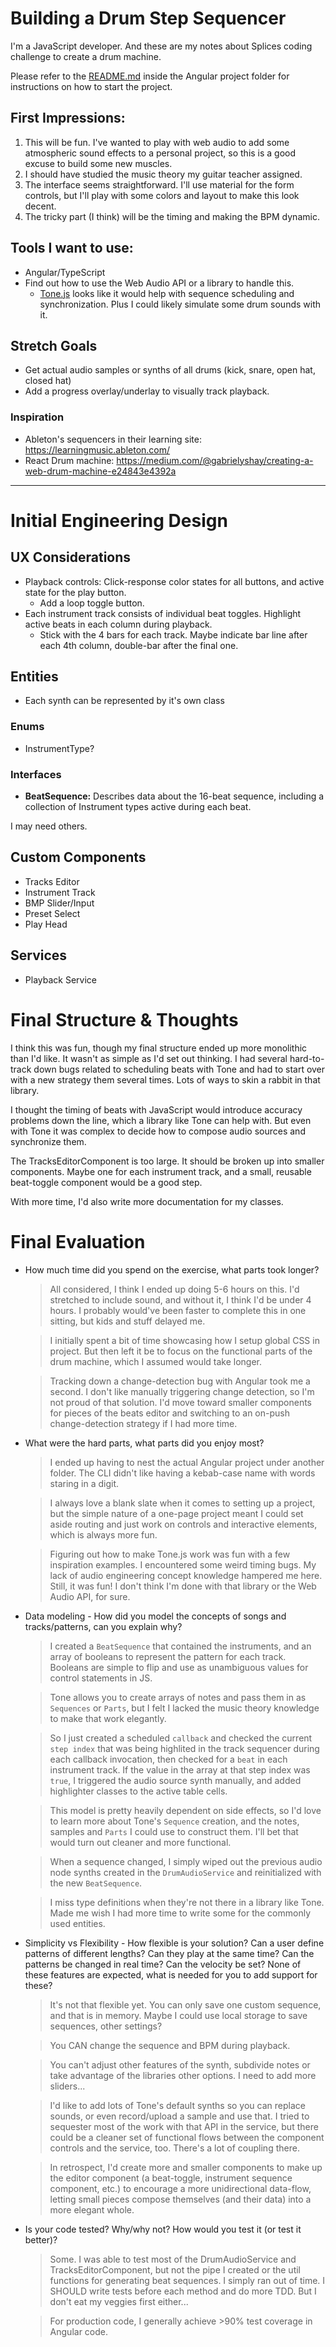 # Building a Drum Step Sequencer

I'm a JavaScript developer. And these are my notes about Splices coding challenge to create a drum machine.

Please refer to the [README.md](drum-sequencer/README.md) inside the Angular project folder for instructions on how to start the project.

## First Impressions:

1. This will be fun. I've wanted to play with web audio to add some atmospheric sound effects to a personal project, so this is a good excuse to build some new muscles.
2. I should have studied the music theory my guitar teacher assigned.
3. The interface seems straightforward. I'll use material for the form controls, but I'll play with some colors and layout to make this look decent.
4. The tricky part (I think) will be the timing and making the BPM dynamic.

## Tools I want to use:

- Angular/TypeScript
- Find out how to use the Web Audio API or a library to handle this.
  - [Tone.js](https://tonejs.github.io/) looks like it would help with sequence scheduling and synchronization. Plus I could likely simulate some drum sounds with it.

## Stretch Goals

- Get actual audio samples or synths of all drums (kick, snare, open hat, closed hat)
- Add a progress overlay/underlay to visually track playback.

### Inspiration

- Ableton's sequencers in their learning site: https://learningmusic.ableton.com/
- React Drum machine: https://medium.com/@gabrielyshay/creating-a-web-drum-machine-e24843e4392a

---

# Initial Engineering Design

## UX Considerations

- Playback controls: Click-response color states for all buttons, and active state for the play button.
  - Add a loop toggle button.
- Each instrument track consists of individual beat toggles. Highlight active beats in each column during playback.
  - Stick with the 4 bars for each track. Maybe indicate bar line after each 4th column, double-bar after the final one.

## Entities

- Each synth can be represented by it's own class

### Enums

- InstrumentType?

### Interfaces

- **BeatSequence:** Describes data about the 16-beat sequence, including a collection of Instrument types active during each beat.

I may need others.

## Custom Components

- Tracks Editor
- Instrument Track
- BMP Slider/Input
- Preset Select
- Play Head

## Services

- Playback Service

# Final Structure & Thoughts

I think this was fun, though my final structure ended up more monolithic than I'd like. It wasn't as simple as I'd set out thinking. I had several hard-to-track down bugs related to scheduling beats with Tone and had to start over with a new strategy them several times. Lots of ways to skin a rabbit in that library.

I thought the timing of beats with JavaScript would introduce accuracy problems down the line, which a library like Tone can help with. But even with Tone it was complex to decide how to compose audio sources and synchronize them.

The TracksEditorComponent is too large. It should be broken up into smaller components. Maybe one for each instrument track, and a small, reusable beat-toggle component would be a good step.

With more time, I'd also write more documentation for my classes.

# Final Evaluation

- How much time did you spend on the exercise, what parts took longer?

  > All considered, I think I ended up doing 5-6 hours on this. I'd stretched to include sound, and without it, I think I'd be under 4 hours. I probably would've been faster to complete this in one sitting, but kids and stuff delayed me.

  > I initially spent a bit of time showcasing how I setup global CSS in project. But then left it be to focus on the functional parts of the drum machine, which I assumed would take longer.

  > Tracking down a change-detection bug with Angular took me a second. I don't like manually triggering change detection, so I'm not proud of that solution. I'd move toward smaller components for pieces of the beats editor and switching to an on-push change-detection strategy if I had more time.

- What were the hard parts, what parts did you enjoy most?

  > I ended up having to nest the actual Angular project under another folder. The CLI didn't like having a kebab-case name with words staring in a digit.

  > I always love a blank slate when it comes to setting up a project, but the simple nature of a one-page project meant I could set aside routing and just work on controls and interactive elements, which is always more fun.

  > Figuring out how to make Tone.js work was fun with a few inspiration examples. I encountered some weird timing bugs. My lack of audio engineering concept knowledge hampered me here. Still, it was fun! I don't think I'm done with that library or the Web Audio API, for sure.

- Data modeling - How did you model the concepts of songs and
  tracks/patterns, can you explain why?

  > I created a `BeatSequence` that contained the instruments, and an array of booleans to represent the pattern for each track. Booleans are simple to flip and use as unambiguous values for control statements in JS.

  > Tone allows you to create arrays of notes and pass them in as `Sequences` or `Parts`, but I felt I lacked the music theory knowledge to make that work elegantly.

  > So I just created a scheduled `callback` and checked the current `step index` that was being highlited in the track sequencer during each callback invocation, then checked for a `beat` in each instrument track. If the value in the array at that step index was `true`, I triggered the audio source synth manually, and added highlighter classes to the active table cells.

  > This model is pretty heavily dependent on side effects, so I'd love to learn more about Tone's `Sequence` creation, and the notes, samples and `Parts` I could use to construct them. I'll bet that would turn out cleaner and more functional.

  > When a sequence changed, I simply wiped out the previous audio node synths created in the `DrumAudioService` and reinitialized with the new `BeatSequence`.

  > I miss type definitions when they're not there in a library like Tone. Made me wish I had more time to write some for the commonly used entities.

- Simplicity vs Flexibility - How flexible is your solution? Can a user
  define patterns of different lengths? Can they play at the same time?
  Can the patterns be changed in real time? Can the velocity be set?
  None of these features are expected, what is needed for you to add
  support for these?

  > It's not that flexible yet. You can only save one custom sequence, and that is in memory. Maybe I could use local storage to save sequences, other settings?

  > You CAN change the sequence and BPM during playback.

  > You can't adjust other features of the synth, subdivide notes or take advantage of the libraries other options. I need to add more sliders...

  > I'd like to add lots of Tone's default synths so you can replace sounds, or even record/upload a sample and use that. I tried to sequester most of the work with that API in the service, but there could be a cleaner set of functional flows between the component controls and the service, too. There's a lot of coupling there.

  > In retrospect, I'd create more and smaller components to make up the editor component (a beat-toggle, instrument sequence component, etc.) to encourage a more unidirectional data-flow, letting small pieces compose themselves (and their data) into a more elegant whole.

- Is your code tested? Why/why not? How would you test it (or test it better)?

  > Some. I was able to test most of the DrumAudioService and TracksEditorComponent, but not the pipe I created or the util functions for generating beat sequences. I simply ran out of time. I SHOULD write tests before each method and do more TDD. But I don't eat my veggies first either...

  > For production code, I generally achieve >90% test coverage in Angular code.
